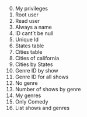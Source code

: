 0. My privileges
1. Root user
2. Read user
3. Always a name
4. ID cant´t be null
5. Unique Id 
6. States table
7. Cities table
8. Cities of california
9. Cities by States
10. Genre ID by show
11. Genre ID for all shows
12. No genre
13. Number of shows by genre
14. My genres
15. Only Comedy
16. List shows and genres
